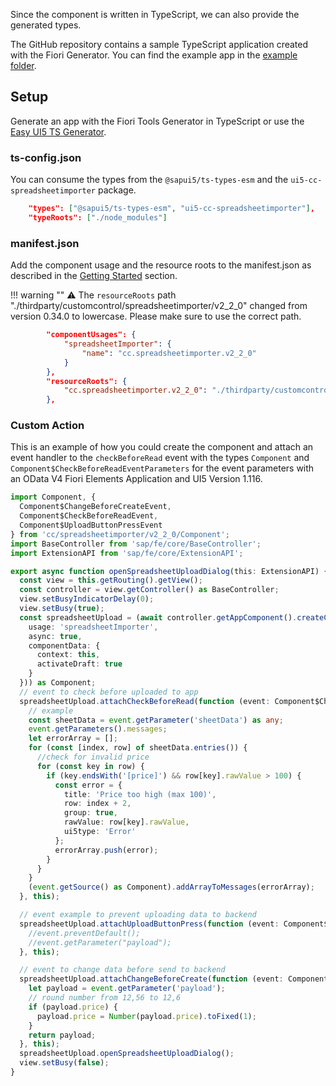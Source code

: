 Since the component is written in TypeScript, we can also provide the generated types.

The GitHub repository contains a sample TypeScript application created with the Fiori Generator. You can find the example app in the [example folder](https://github.com/spreadsheetimporter/ui5-cc-spreadsheetimporter/tree/main/examples/packages/ordersv4fets).

## Setup

Generate an app with the Fiori Tools Generator in TypeScript or use the [Easy UI5 TS Generator](https://github.com/ui5-community/generator-ui5-ts-app).

### ts-config.json

You can consume the types from the `@sapui5/ts-types-esm` and the `ui5-cc-spreadsheetimporter` package.

```json
    "types": ["@sapui5/ts-types-esm", "ui5-cc-spreadsheetimporter"],
    "typeRoots": ["./node_modules"]
```

### manifest.json

Add the component usage and the resource roots to the manifest.json as described in the [Getting Started](GettingStarted.md) section.

!!! warning ""
⚠️ The `resourceRoots` path "./thirdparty/customcontrol/spreadsheetimporter/v2_2_0" changed from version 0.34.0 to lowercase. Please make sure to use the correct path.

```json
        "componentUsages": {
            "spreadsheetImporter": {
                "name": "cc.spreadsheetimporter.v2_2_0"
            }
        },
        "resourceRoots": {
            "cc.spreadsheetimporter.v2_2_0": "./thirdparty/customcontrol/spreadsheetimporter/v2_2_0"
        },
```

### Custom Action

This is an example of how you could create the component and attach an event handler to the `checkBeforeRead` event with the types `Component` and `Component$CheckBeforeReadEventParameters` for the event parameters with an OData V4 Fiori Elements Application and UI5 Version 1.116.

```typescript
import Component, {
  Component$ChangeBeforeCreateEvent,
  Component$CheckBeforeReadEvent,
  Component$UploadButtonPressEvent
} from 'cc/spreadsheetimporter/v2_2_0/Component';
import BaseController from 'sap/fe/core/BaseController';
import ExtensionAPI from 'sap/fe/core/ExtensionAPI';

export async function openSpreadsheetUploadDialog(this: ExtensionAPI) {
  const view = this.getRouting().getView();
  const controller = view.getController() as BaseController;
  view.setBusyIndicatorDelay(0);
  view.setBusy(true);
  const spreadsheetUpload = (await controller.getAppComponent().createComponent({
    usage: 'spreadsheetImporter',
    async: true,
    componentData: {
      context: this,
      activateDraft: true
    }
  })) as Component;
  // event to check before uploaded to app
  spreadsheetUpload.attachCheckBeforeRead(function (event: Component$CheckBeforeReadEvent) {
    // example
    const sheetData = event.getParameter('sheetData') as any;
    event.getParameters().messages;
    let errorArray = [];
    for (const [index, row] of sheetData.entries()) {
      //check for invalid price
      for (const key in row) {
        if (key.endsWith('[price]') && row[key].rawValue > 100) {
          const error = {
            title: 'Price too high (max 100)',
            row: index + 2,
            group: true,
            rawValue: row[key].rawValue,
            ui5type: 'Error'
          };
          errorArray.push(error);
        }
      }
    }
    (event.getSource() as Component).addArrayToMessages(errorArray);
  }, this);

  // event example to prevent uploading data to backend
  spreadsheetUpload.attachUploadButtonPress(function (event: Component$UploadButtonPressEvent) {
    //event.preventDefault();
    //event.getParameter("payload");
  }, this);

  // event to change data before send to backend
  spreadsheetUpload.attachChangeBeforeCreate(function (event: Component$ChangeBeforeCreateEvent) {
    let payload = event.getParameter('payload');
    // round number from 12,56 to 12,6
    if (payload.price) {
      payload.price = Number(payload.price).toFixed(1);
    }
    return payload;
  }, this);
  spreadsheetUpload.openSpreadsheetUploadDialog();
  view.setBusy(false);
}
```
